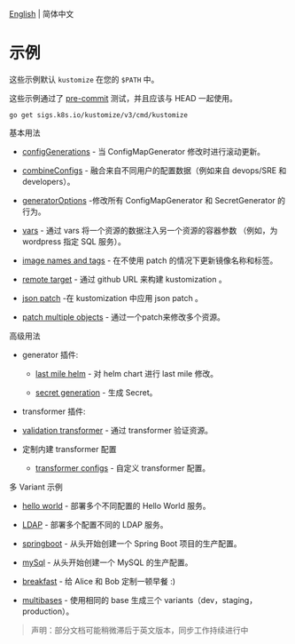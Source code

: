 [English](../README.md) | 简体中文

# 示例

这些示例默认 `kustomize` 在您的 `$PATH` 中。

这些示例通过了 [pre-commit](../../travis/pre-commit.sh) 测试，并且应该与 HEAD 一起使用。

```
go get sigs.k8s.io/kustomize/v3/cmd/kustomize
```

基本用法

  * [configGenerations](configGeneration.md) - 当 ConfigMapGenerator 修改时进行滚动更新。

  * [combineConfigs](combineConfigs.md) - 融合来自不同用户的配置数据（例如来自 devops/SRE 和 developers）。

  * [generatorOptions](generatorOptions.md) -修改所有 ConfigMapGenerator 和 SecretGenerator 的行为。

  * [vars](vars.md) - 通过 vars 将一个资源的数据注入另一个资源的容器参数 （例如，为 wordpress 指定 SQL 服务）。

  * [image names and tags](image.md) - 在不使用 patch 的情况下更新镜像名称和标签。

  * [remote target](remoteBuild.md) - 通过 github URL 来构建 kustomization 。

  * [json patch](jsonpatch.md) -在 kustomization 中应用 json patch 。

  * [patch multiple objects](patchMultipleObjects.md) - 通过一个patch来修改多个资源。

高级用法

  - generator 插件:

    * [last mile helm](../chart.md) - 对 helm chart 进行 last mile 修改。

    * [secret generation](../secretGeneratorPlugin.md) - 生成 Secret。

  - transformer 插件:

   * [validation transformer](../validationTransformer/README.md) - 通过 transformer 验证资源。

  - 定制内建 transformer 配置

    * [transformer configs](../transformerconfigs/README.md) - 自定义 transformer 配置。

多 Variant 示例

 * [hello world](helloWorld.md) - 部署多个不同配置的 Hello World 服务。

 * [LDAP](../ldap/README.md) - 部署多个配置不同的 LDAP 服务。

 * [springboot](../springboot/README.md) - 从头开始创建一个 Spring Boot 项目的生产配置。

 * [mySql](../mySql/README.md) - 从头开始创建一个 MySQL 的生产配置。

 * [breakfast](../breakfast.md) - 给 Alice 和 Bob 定制一顿早餐 :)

 * [multibases](../multibases/README.md) - 使用相同的 base 生成三个 variants（dev，staging，production）。

>声明：部分文档可能稍微滞后于英文版本，同步工作持续进行中